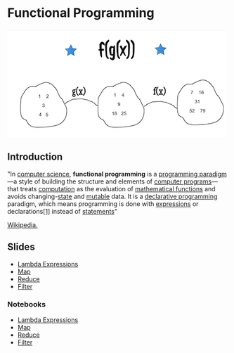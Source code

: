 # Functional Programming

![](.gitbook/assets/screen-shot-2018-12-28-at-8.01.31-pm.png)

## Introduction

"In [computer science](https://en.wikipedia.org/wiki/Computer_science), **functional programming** is a [programming paradigm](https://en.wikipedia.org/wiki/Programming_paradigm)—a style of building the structure and elements of [computer programs](https://en.wikipedia.org/wiki/Computer_program)—that treats [computation](https://en.wikipedia.org/wiki/Computation) as the evaluation of [mathematical functions](https://en.wikipedia.org/wiki/Function_%28mathematics%29) and avoids changing-[state](https://en.wikipedia.org/wiki/Program_state) and [mutable](https://en.wikipedia.org/wiki/Immutable_object) data. It is a [declarative programming](https://en.wikipedia.org/wiki/Declarative_programming) paradigm, which means programming is done with [expressions](https://en.wikipedia.org/wiki/Expression_%28computer_science%29) or declarations[\[1\]](https://en.wikipedia.org/wiki/Functional_programming#cite_note-expression_style-1) instead of [statements](https://en.wikipedia.org/wiki/Statement_%28computer_science%29)"

[Wikipedia.](https://en.wikipedia.org/wiki/Functional_programming)

## Slides

* [Lambda Expressions](https://github.com/marilynwaldman/course/blob/master/Functional%20Programming%20/01-LambdaExpressions.pdf)
* [Map](https://github.com/marilynwaldman/course/blob/master/Functional%20Programming%20/02-FunctionalProgramming%20-%20Map.pdf)
* [Reduce](https://github.com/marilynwaldman/course/blob/master/Functional%20Programming%20/04-FunctionalProgramming%20-%20Reduce.pdf)
* [Filter](https://github.com/marilynwaldman/course/blob/master/Functional%20Programming%20/03-FunctionalProgramming%20-%20Filter.pdf)

### Notebooks

* [Lambda Expressions](https://github.com/marilynwaldman/course/blob/master/Functional%20Programming%20/01-LambdaExpressions.ipynb)
* [Map](https://github.com/marilynwaldman/course/blob/master/Functional%20Programming%20/02-FunctionalProgramming%20-%20Map%20.ipynb)
* [Reduce](https://github.com/marilynwaldman/course/blob/master/Functional%20Programming%20/03-FunctionalProgramming%20-%20Filter.ipynb)
* [Filter](https://github.com/marilynwaldman/course/blob/master/Functional%20Programming%20/03-FunctionalProgramming%20-%20Filter.ipynb)



